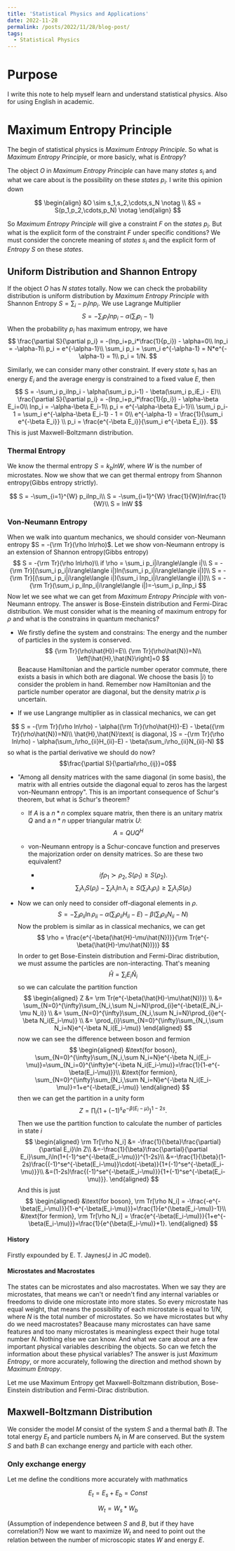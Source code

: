 ```yaml
---
title: 'Statistical Physics and Applications'
date: 2022-11-28
permalink: /posts/2022/11/28/blog-post/
tags:
  - Statistical Physics
---
```


# Purpose

I write this note to help myself learn and understand statistical physics. Also for using English in academic.

# Maximum Entropy Principle

The begin of statistical physics is *Maximum Entropy Principle*. So what is *Maximum Entropy Principle*, or more basicly, what is *Entropy*?

The object $O$ in *Maximum Entropy Principle* can have many *states* $s_i$ and what we care about is the possibility on these *states* $p_i$. I write this opinion down

$$
\begin{align}
&O \sim s_1,s_2,\cdots,s_N \notag \\
&S = S(p_1,p_2,\cdots,p_N) \notag
\end{align}
$$

So *Maximum Entropy Principle* will give a constraint *F* on the *states* $p_i$. But what is the explicit form of the constraint *F* under specific conditions? We must consider the concrete meaning of *states* ${s_i}$ and the explicit form of *Entropy* $S$ on these *states*.


## Uniform Distribution and Shannon Entropy

If the object $O$ has $N$ *states* totally. Now we can check the probability distribution is uniform distribution by *Maximum Entropy Principle* with Shannon Entropy $S = \sum_i-p_ilnp_i$. We use Lagrange Multiplier
$$
S = -\sum_i p_ilnp_i - \alpha(\sum_i p_i-1)
$$
When the probability $p_i$ has maximum entropy, we have
$$
\frac{\partial S}{\partial p_i} = -(lnp_i+p_i*\frac{1}{p_i}) - \alpha=0\\
lnp_i = -\alpha-1\\
p_i = e^{-\alpha-1}\\
\sum_i p_i = \sum_i e^{-\alpha-1} = N*e^{-\alpha-1} = 1\\
p_i = 1/N.
$$

Similarly, we can consider many other constraint. If every *state* $s_i$ has an energy $E_i$ and the average energy is constrained to a fixed value $E$, then
$$
S = -\sum_i p_ilnp_i - \alpha(\sum_i p_i-1) - \beta(\sum_i p_iE_i - E)\\
\frac{\partial S}{\partial p_i} = -(lnp_i+p_i*\frac{1}{p_i}) - \alpha-\beta E_i=0\\
lnp_i = -\alpha-\beta E_i-1\\
p_i = e^{-\alpha-\beta E_i-1}\\
\sum_i p_i-1 = \sum_i e^{-\alpha-\beta E_i-1} - 1 = 0\\
e^{-\alpha-1} = \frac{1}{\sum_i e^{-\beta E_i}} \\
p_i = \frac{e^{-\beta E_i}}{\sum_i e^{-\beta E_i}}.
$$
This is just Maxwell-Boltzmann distribution.

### Thermal Entropy

We know the thermal entropy $S=k_blnW$, where $W$ is the number of microstates. Now we show that we can get thermal entropy from Shannon entropy(Gibbs entropy strictly).

$$
S = -\sum_{i=1}^{W} p_ilnp_i\\
S = -\sum_{i=1}^{W} \frac{1}{W}ln\frac{1}{W}\\
S = lnW
$$

### Von-Neumann Entropy

When we walk into quantum mechanics, we should consider von-Neumann entropy $S = -{\rm Tr}(\rho ln\rho)$. Let we show von-Neumann entropy is an extension of Shannon entropy(Gibbs entropy)
$$
S = -{\rm Tr}(\rho ln\rho)\\
if \rho = \sum_i p_i|i\rangle\langle i|\\
S = -{\rm Tr}[(\sum_i p_i|i\rangle\langle i|)ln(\sum_i p_i|i\rangle\langle i|)]\\
S = -{\rm Tr}[(\sum_i p_i|i\rangle\langle i|)(\sum_i lnp_i|i\rangle\langle i|)]\\
S = -{\rm Tr}(\sum_i p_ilnp_i|i\rangle\langle i|)=-\sum_i p_ilnp_i
$$
Now let we see what we can get from *Maximum Entropy Principle* with von-Neumann entropy. The answer is Bose-Einstein distribution and Fermi-Dirac distribution. We must consider what is the meaning of maximum entropy for $\rho$ and what is the constrains in quantum mechanics?

+ We firstly define the system and constrains: The energy and the number of particles in the system is conserved.
$$
{\rm Tr}(\rho\hat{H})=E\\
{\rm Tr}(\rho\hat{N})=N\\
\left[\hat{H},\hat{N}\right]=0
$$
Beacause Hamiltonian and the particle number operator commute, there exists a basis in which both are diagonal. We choose the basis $|i\rangle$ to consider the problem in hand. Remember now Hamiltonian and the particle number operator are diagonal, but the density matrix $\rho$ is uncertain.

+ If we use Langrange multiplier as in classical mechanics, we can get

$$
S = -{\rm Tr}(\rho ln\rho) - \alpha({\rm Tr}(\rho\hat{H})-E) - \beta({\rm Tr}(\rho\hat{N})=N)\\
\hat{H},\hat{N}\text{ is diagonal, }S = -{\rm Tr}(\rho ln\rho) - \alpha(\sum_i\rho_{ii}H_{ii}-E) - \beta(\sum_i\rho_{ii}N_{ii}-N)
$$
so what is the partial derivative we should do now?
$$\frac{\partial S}{\partial\rho_{ij}}=0$$

+ "Among all density matrices with the same diagonal (in some basis), the matrix with all entries outside the diagonal equal to zeros has the largest von-Neumann entropy".
This is an important consequence of Schur's theorem, but what is Schur's theorem?

  + If $A$ is a $n*n$ complex square matrix, then there is an unitary matrix $Q$ and a $n*n$ upper triangular matrix $U$:
  $$
  A=QUQ^H
  $$
  + von-Neumann entropy is a Schur-concave function and preserves the majorization order on density matrices. So are these two equivalent?

    + $$if \rho_1 \succ \rho_2, S(\rho_1)\geq S(\rho_2).$$
    + $$\sum_i\lambda_iS(\rho_i)-\sum_i\lambda_i\ln\lambda_i\geq S(\sum_i\lambda_i\rho_i)\geq\sum_i\lambda_iS(\rho_i)$$

+ Now we can only need to consider off-diagonal elements in $\rho$.
$$
S = -\sum_i\rho_{ii}\ln\rho_{ii} - \alpha(\sum_i\rho_{ii}H_{ii}-E) - \beta(\sum_i\rho_{ii}N_{ii}-N)
$$
Now the problem is similar as in classical mechanics, we can get
$$
\rho = \frac{e^{-\beta(\hat{H}-\mu\hat{N})}}{\rm Tr(e^{-\beta(\hat{H}-\mu\hat{N})})}
$$
In order to get Bose-Einstein distribution and Fermi-Dirac distribution, we must assume the particles are non-interacting. That's meaning
$$
\hat{H}=\sum_iE_i\hat{N}_i
$$
so we can calculate the partition function
$$
\begin{aligned}
Z &= \rm Tr(e^{-\beta(\hat{H}-\mu\hat{N})}) \\
&= \sum_{N=0}^{\infty}\sum_{N_i,\sum N_i=N}\prod_{i}e^{-\beta(E_iN_i-\mu N_i)} \\
&= \sum_{N=0}^{\infty}\sum_{N_i,\sum N_i=N}\prod_{i}e^{-\beta N_i(E_i-\mu)} \\
&= \prod_{i}\sum_{N=0}^{\infty}\sum_{N_i,\sum N_i=N}e^{-\beta N_i(E_i-\mu)}
\end{aligned}
$$
now we can see the difference between boson and fermion
$$
\begin{aligned}
&\text{for boson}, \sum_{N=0}^{\infty}\sum_{N_i,\sum N_i=N}e^{-\beta N_i(E_i-\mu)}=\sum_{N_i=0}^{\infty}e^{-\beta N_i(E_i-\mu)}=\frac{1}{1-e^{-\beta(E_i-\mu)}}\\
&\text{for fermion}, \sum_{N=0}^{\infty}\sum_{N_i,\sum N_i=N}e^{-\beta N_i(E_i-\mu)}=1+e^{-\beta(E_i-\mu)}
\end{aligned}
$$
then we can get the partition in a unity form
$$
Z = \prod_{i}(1+(-1)^se^{-\beta(E_i-\mu)})^{1-2s}.
$$
Then we use the partition function to calculate the number of particles in state $i$
$$
\begin{aligned}
\rm Tr[\rho N_i] &= -\frac{1}{\beta}\frac{\partial}{\partial E_i}\ln Z\\
&=-\frac{1}{\beta}\frac{\partial}{\partial E_i}\sum_i\ln(1+(-1)^se^{-\beta(E_i-\mu)})^{1-2s}\\
&=-\frac{1}{\beta}(1-2s)\frac{(-1)^se^{-\beta(E_i-\mu)}\cdot(-\beta)}{1+(-1)^se^{-\beta(E_i-\mu)}}\\
&=(1-2s)\frac{(-1)^se^{-\beta(E_i-\mu)}}{1+(-1)^se^{-\beta(E_i-\mu)}}.
\end{aligned}
$$
And this is just
$$
\begin{aligned}
&\text{for boson}, \rm Tr[\rho N_i] = -\frac{-e^{-\beta(E_i-\mu)}}{1-e^{-\beta(E_i-\mu)}}=\frac{1}{e^{\beta(E_i-\mu)}-1}\\
&\text{for fermion}, \rm Tr[\rho N_i] = \frac{e^{-\beta(E_i-\mu)}}{1+e^{-\beta(E_i-\mu)}}=\frac{1}{e^{\beta(E_i-\mu)}+1}.
\end{aligned}
$$

#### History

Firstly expounded by E. T. Jaynes(J in JC model).



#### Microstates and Macrostates

The states can be microstates and also macrostates. When we say they are microstates, that means we can't or needn't find any internal variables or freedoms to divide one microstate into more states. So every microstate has equal weight, that means the possibility of each microstate is equal to $1/N$, where $N$ is the total number of microstates. So we have microstates but why do we need macrostates? Beacause many microstates can have same features and too many microstates is meaningless expect their huge total number $N$. Nothing else we can know. And what we care about are a few important physical variables describing the objects. So can we fetch the information about these physical variables? The answer is just *Maximum Entropy*, or more accurately, following the direction and method shown by *Maximum Entropy*.



Let me use Maximum Entropy get Maxwell-Boltzmann distribution, Bose-Einstein distribution and Fermi-Dirac distribution.

## Maxwell-Boltzmann Distribution

We consider the model *M* consist of the system *S* and a thermal bath *B*. The total energy $E_t$ and particle numbers $N_t$ in *M* are conserved. But the system *S* and bath *B* can exchange energy and particle with each other.

### Only exchange energy

Let me define the conditions more accurately with mathmatics

$$E_t = E_s + E_b = Const$$

$$W_t = W_s*W_b$$

(Assumption of independence between *S* and *B*, but if they have correlation?)
Now we want to maximize $W_t$ and need to point out the relation between the number of microscopic states $W$ and energy $E$.

